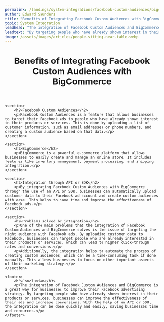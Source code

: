 ```yaml
---
permalink: /landings/system-integrations/facebook-custom-audiences/bigcommerce
author: Edward Saunders
title: "Benefits of Integrating Facebook Custom Audiences with BigCommerce"
topic: System Integration
leadhead: "The integration of Facebook Custom Audiences and BigCommerce is a great way for businesses to improve their Facebook advertising strategy"
leadtext: "By targeting people who have already shown interest in their products or services, businesses can improve the effectiveness of their ads and increase conversions. With the help of an API or SDK, the integration can be done quickly and easily, saving businesses time and resources."
image: /assets/images/articles/people-sitting-near-table.webp
---
```

<div class="arttext">	<header>
		<h1>Benefits of Integrating Facebook Custom Audiences with BigCommerce</h1>
	</header>
	
	<section>
		<h2>Facebook Custom Audiences</h2>
		<p>Facebook Custom Audiences is a feature that allows businesses to target their Facebook ads to people who have already shown interest in their products or services. This is done by uploading a list of customer information, such as email addresses or phone numbers, and creating a custom audience based on that data.</p>
	</section>
	
	<section>
		<h2>BigCommerce</h2>
		<p>BigCommerce is a powerful e-commerce platform that allows businesses to easily create and manage an online store. It includes features like inventory management, payment processing, and shipping integration.</p>
	</section>
	
	<section>
		<h2>Integration through API or SDK</h2>
		<p>By integrating Facebook Custom Audiences with BigCommerce through the use of an API or SDK, businesses can automatically upload customer data to their Facebook ad account and create custom audiences with ease. This helps to save time and improve the effectiveness of Facebook ads.</p>
	</section>
	
	<section>
		<h2>Problems solved by integration</h2>
		<p>One of the main problems that the integration of Facebook Custom Audiences and BigCommerce solves is the issue of targeting the right audience with Facebook ads. By uploading customer data to Facebook, businesses can target people who are already interested in their products or services, which can lead to higher click-through rates and conversions.</p>
		<p>Additionally, the integration helps to automate the process of creating custom audiences, which can be a time-consuming task if done manually. This allows businesses to focus on other important aspects of their marketing strategy.</p>
	</section>
	
	<footer>
		<h3>Conclusion</h3>
		<p>The integration of Facebook Custom Audiences and BigCommerce is a great way for businesses to improve their Facebook advertising strategy. By targeting people who have already shown interest in their products or services, businesses can improve the effectiveness of their ads and increase conversions. With the help of an API or SDK, the integration can be done quickly and easily, saving businesses time and resources.</p>
	</footer>
	
</div>